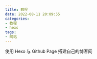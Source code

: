 ```yaml
---
title: 教程
date: 2022-08-11 20:09:55
categories:
- 教程
- hexo
tags:
- 网站
---
```



使用 Hexo 与 Github Page 搭建自己的博客网